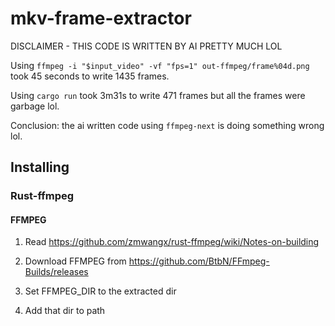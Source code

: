 # mkv-frame-extractor

DISCLAIMER - THIS CODE IS WRITTEN BY AI PRETTY MUCH LOL

Using `ffmpeg -i "$input_video" -vf "fps=1" out-ffmpeg/frame%04d.png` took 45 seconds to write 1435 frames.

Using `cargo run` took 3m31s to write 471 frames but all the frames were garbage lol.

Conclusion: the ai written code using `ffmpeg-next` is doing something wrong lol.

## Installing

### Rust-ffmpeg

#### FFMPEG

1. Read https://github.com/zmwangx/rust-ffmpeg/wiki/Notes-on-building

2. Download FFMPEG from https://github.com/BtbN/FFmpeg-Builds/releases

3. Set FFMPEG_DIR to the extracted dir

4. Add that dir to path